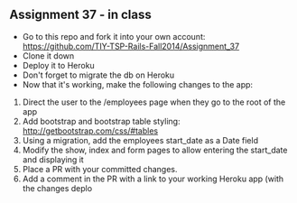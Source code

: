 ## Assignment 37 - in class
* Go to this repo and fork it into your own account: https://github.com/TIY-TSP-Rails-Fall2014/Assignment_37
* Clone it down
* Deploy it to Heroku
* Don't forget to migrate the db on Heroku
* Now that it's working, make the following changes to the app:

1. Direct the user to the /employees page when they go to the root of the app
2. Add bootstrap and bootstrap table styling: http://getbootstrap.com/css/#tables
3. Using a migration, add the employees start_date as a Date field
4. Modify the show, index and form pages to allow entering the start_date and displaying it
5. Place a PR with your committed changes.
6. Add a comment in the PR with a link to your working Heroku app (with the changes deplo
